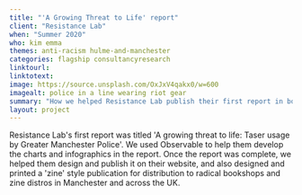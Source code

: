 ```yaml
---
title: "'A Growing Threat to Life' report"
client: "Resistance Lab"
when: "Summer 2020"
who: kim emma
themes: anti-racism hulme-and-manchester
categories: flagship consultancyresearch
linktourl:
linktotext:
image: https://source.unsplash.com/OxJxV4qakx0/w=600
imagealt: police in a line wearing riot gear
summary: "How we helped Resistance Lab publish their first report in both analogue and digital versions"
layout: project
---
```


Resistance Lab's first report was titled 'A growing threat to life: Taser usage by Greater Manchester Police'. We used Observable to help them develop the charts and infographics in the report. Once the report was complete, we helped them design and publish it on their website, and also designed and printed a 'zine' style publication for distribution to radical bookshops and zine distros in Manchester and across the UK.
